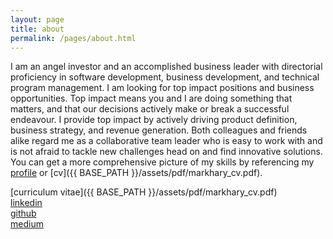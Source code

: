 ```yaml
---
layout: page
title: about
permalink: /pages/about.html
---
```


I am an angel investor and an accomplished business leader with directorial proficiency in 
software development, business development, and technical program management.  I am looking for 
top impact positions and business opportunities.  Top impact means you and I are doing something 
that matters, and that our decisions actively make or break a successful endeavour.  I provide top impact by 
actively driving product definition, business strategy, and revenue generation. Both colleagues and 
friends alike regard me as a collaborative team leader who is easy to work with and is not afraid to tackle new 
challenges head on and find innovative solutions. You can get a more comprehensive picture of my skills by 
referencing my [profile](https://linkedin.com/in/markhary) or [cv]({{ BASE_PATH }}/assets/pdf/markhary_cv.pdf).


[curriculum vitae]({{ BASE_PATH }}/assets/pdf/markhary_cv.pdf)<br/>
[linkedin](https://linkedin.com/in/markhary)<br/>
[github](https://github.com/markhary)<br/>
[medium](https://medium.com/@mark.hary)

